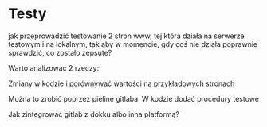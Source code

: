 # Testy

 jak przeprowadzić testowanie 2 stron www, tej która działa na serwerze testowym i na lokalnym,
 tak aby w momencie, gdy coś nie działa poprawnie sprawdzić, co zostało zepsute?
 
 Warto analizować 2 rzeczy:
 
 Zmiany w kodzie i porównywać wartości na przykładowych stronach
 
 Można to zrobić poprzez pieline gitlaba.
 W kodzie dodać procedury testowe
 
 Jak zintegrować gitlab z dokku albo inna platformą?
